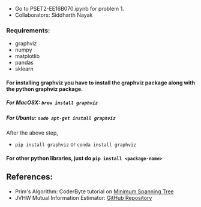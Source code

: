 * Go to PSET2-EE16B070.ipynb for problem 1.
* Collaborators: Siddharth Nayak

### Requirements:
* graphviz
* numpy
* matplotlib
* pandas
* sklearn

#### For installing graphviz you have to install the graphviz package along with the python graphviz package.
##### For MacOSX: `brew install graphviz`
##### For Ubuntu: `sudo apt-get install graphviz`
After the above step,
* `pip install graphviz` or `conda install graphviz`

#### For other python libraries, just do `pip install <package-name>`

## References:
* Prim's Algorithm: CoderByte tutorial on [Minimum Spanning Tree](https://coderbyte.com/algorithm/find-minimum-spanning-tree-using-prims-algorithm)
* JVHW Mutual Information Estimator: [GitHub Repository](https://github.com/EEthinker/JVHW_Entropy_Estimators)


